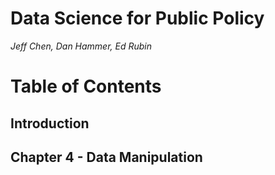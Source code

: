 # Data Science for Public Policy
_Jeff Chen, Dan Hammer, Ed Rubin_

# Table of Contents

## Introduction
## Chapter 4 - Data Manipulation
